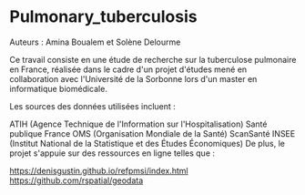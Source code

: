 # Pulmonary_tuberculosis

Auteurs : Amina Boualem et Solène Delourme

Ce travail consiste en une étude de recherche sur la tuberculose pulmonaire en France, réalisée dans le cadre d'un projet d'études mené en collaboration avec l'Université de la Sorbonne lors d'un master en informatique biomédicale.

Les sources des données utilisées incluent :

ATIH (Agence Technique de l'Information sur l'Hospitalisation)
Santé publique France
OMS (Organisation Mondiale de la Santé)
ScanSanté
INSEE (Institut National de la Statistique et des Études Économiques)
De plus, le projet s'appuie sur des ressources en ligne telles que :

https://denisgustin.github.io/refpmsi/index.html
https://github.com/rspatial/geodata
